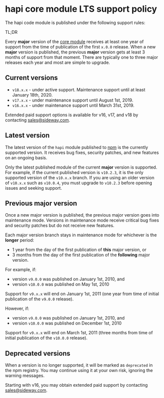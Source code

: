 # **hapi** core module LTS support policy

The hapi code module is published under the following support rules:

TL;DR

Every **major** version of the [core module](https://github.com/hapijs/hapi) receives at least one
year of support from the time of publication of the first `x.0.0` release. When a new **major**
version is published, the previous **major** version gets at least 3 months of support from that
moment. There are typically one to three major releases each year and most are simple to upgrade.

## Current versions

- `v18.x.x` - under active support. Maintenance support until at least January 18th, 2020.
- `v17.x.x` - under maintenance support until August 1st, 2019.
- `v16.x.x` - under maintenance support until March 31st, 2019.

Extended paid support options is available for v16, v17, and v18 by contacting
[sales@sideway.com](mailto:sales.sideway.com).

## Latest version

The latest version of the `hapi` module published to [npm](https://www.npmjs.com/package/hapi) is
the currently supported version. It receives bug fixes, security patches, and new features on an
ongoing basis.

Only the latest published module of the current **major** version is supported. For example, if the
current published version is `v10.2.3`, it is the only supported version of the `v10.x.x` branch.
If you are using an older version of `v10.x.x` such as `v10.0.4`, you must upgrade to `v10.2.3`
before opening issues and seeking support.

## Previous **major** version

Once a new major version is published, the previous major version goes into maintenance mode.
Versions in maintenance mode receive critical bug fixes and security patches but do not receive new
features.

Each major version branch stays in maintenance mode for whichever is the **longer** period:
- 1 year from the day of the first publication of **this** major version, or
- 3 months from the day of the first publication of the **following** major version.

For example, if:
- version `v9.0.0` was published on January 1st, 2010, and
- version `v10.0.0` was published on May 1st, 2010

Support for `v9.x.x` will end on January 1st, 2011 (one year from time of initial publication of
the `v9.0.0` release).

However, if:
- version `v9.0.0` was published on January 1st, 2010, and
- version `v10.0.0` was published on December 1st, 2010

Support for `v9.x.x` will end on March 1st, 2011 (three months from time of initial publication of
the `v10.0.0` release).

## Deprecated versions

When a version is no longer supported, it will be marked as `deprecated` in the npm registry. You
may continue using it at your own risk, ignoring the warning messages.

Starting with v16, you may obtain extended paid support by contacting [sales@sideway.com](mailto:sales.sideway.com).
